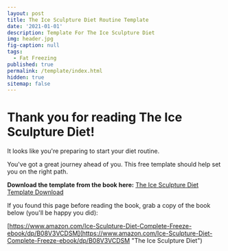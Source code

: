 ```yaml
---
layout: post
title: The Ice Sculpture Diet Routine Template
date: '2021-01-01'
description: Template For The Ice Sculpture Diet
img: header.jpg
fig-caption: null
tags:
  - Fat Freezing
published: true
permalink: /template/index.html
hidden: true
sitemap: false
---
```

# Thank you for reading The Ice Sculpture Diet!

It looks like you're preparing to start your diet routine.

You've got a great journey ahead of you. This free template should help set you on the right path.

<strong>Download the template from the book here:</strong>
<a href="http://icesculpturediet.com/files/ISD_Template.pdf" target="_blank">The Ice Sculpture Diet Template Download</a>

If you found this page before reading the book, grab a copy of the book below (you'll be happy you did):

[https://www.amazon.com/Ice-Sculpture-Diet-Complete-Freeze-ebook/dp/B08V3VCDSM](https://www.amazon.com/Ice-Sculpture-Diet-Complete-Freeze-ebook/dp/B08V3VCDSM "The Ice Sculpture Diet")
